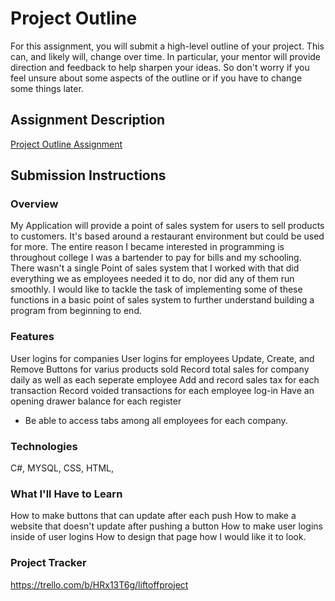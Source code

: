 # Project Outline
For this assignment, you will submit a high-level outline of your project. This can, and likely will, change over time. In particular, your mentor will provide direction and feedback to help sharpen your ideas. So don't worry if you feel unsure about some aspects of the outline or if you have to change some things later.

## Assignment Description
[Project Outline Assignment](https://education.launchcode.org/liftoff/modules/assignments/project-outline)

## Submission Instructions

### Overview
My Application will provide a point of sales system for users to sell products to customers. It's based around a restaurant environment but could be used for more. The entire reason I became interested in programming is throughout college I was a bartender to pay for bills and my schooling. There wasn't a single Point of sales system that I worked with that did everything we as employees needed it to do, nor did any of them run smoothly. I would like to tackle the task of implementing some of these functions in a basic point of sales system to further understand building a program from beginning to end. 
### Features
User logins for companies
User logins for employees
Update, Create, and Remove Buttons for varius products sold
Record total sales for company daily as well as each seperate employee
Add and record sales tax for each transaction
Record voided transactions for each employee log-in
Have an opening drawer balance for each register
* Be able to access tabs among all employees for each company.
### Technologies
C#,
MYSQL,
CSS,
HTML,

### What I'll Have to Learn
How to make buttons that can update after each push
How to make a website that doesn't update after pushing a button
How to make user logins inside of user logins
How to design that page how I would like it to look.
### Project Tracker
https://trello.com/b/HRx13T6g/liftoffproject
